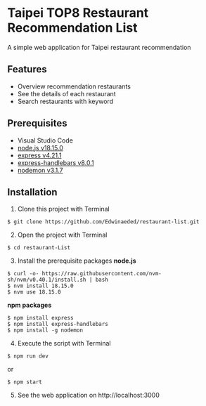 # Taipei TOP8 Restaurant Recommendation List
A simple web application for Taipei restaurant recommendation

## Features
- Overview recommendation restaurants
- See the details of each restaurant
- Search restaurants with keyword

## Prerequisites
- Visual Studio Code
- [node.js v18.15.0](https://github.com/nvm-sh/nvm)
- [express v4.21.1](https://www.npmjs.com/package/express)
- [express-handlebars v8.0.1](https://www.npmjs.com/package/express-handlebars)
- [nodemon v3.1.7](https://www.npmjs.com/package/nodemon)

## Installation
1. Clone this project with Terminal
``` 
$ git clone https://github.com/Edwinaeded/restaurant-list.git 
```

2. Open the project with Terminal
``` 
$ cd restaurant-List 
```

3. Install the prerequisite packages
**node.js**
```
$ curl -o- https://raw.githubusercontent.com/nvm-sh/nvm/v0.40.1/install.sh | bash
$ nvm install 18.15.0
$ nvm use 18.15.0
```
**npm packages**
```
$ npm install express
$ npm install express-handlebars
$ npm install -g nodemon
```

4. Execute the script with Terminal
``` 
$ npm run dev 
```
or
``` 
$ npm start
 ```

5. See the web application on http://localhost:3000

